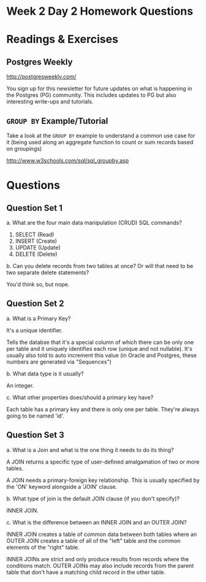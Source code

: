 Week 2 Day 2 Homework Questions
==================

# Readings & Exercises

## Postgres Weekly

<http://postgresweekly.com/>

You sign up for this newsletter for future updates on what is happening in the Postgres (PG) community. This includes updates to PG but also interesting write-ups and tutorials.

## `GROUP BY` Example/Tutorial

Take a look at the `GROUP BY` example to understand a common use case for it (being used along an aggregate function to count or sum records based on groupings)

<http://www.w3schools.com/sql/sql_groupby.asp>

# Questions

## Question Set 1

a. What are the four main data manipulation (CRUD) SQL commands?

1. SELECT (Read)
2. INSERT (Create)
3. UPDATE (Update)
4. DELETE (Delete)

b. Can you delete records from two tables at once? Or will that need to be two separate delete statements?

You'd think so, but nope.

## Question Set 2

a. What is a Primary Key?

It's a unique identifier.

Tells the databse that it's a special column of which there can be only one per table and it uniquely identifies each row (unique and not nullable). It's usually also told to auto increment this value (in Oracle and Postgres, these numbers are generated via "Sequences")

b. What data type is it usually?

An integer.

c. What other properties does/should a primary key have?

Each table has a primary key and there is only one per table. They're always going to be named 'id'.

## Question Set 3

a. What is a Join and what is the one thing it needs to do its thing?

A JOIN returns a specific type of user-defined amalgamation of two or more tables.

A JOIN needs a primary-foreign key relationship. This is usually specified by the 'ON' keyword alongside a 'JOIN' clause.

b. What type of join is the default JOIN clause (if you don't specify)?

INNER JOIN.

c. What is the difference between an INNER JOIN and an OUTER JOIN?

INNER JOIN creates a table of common data between both tables where an OUTER JOIN creates a table of all of the "left" table and the common elements of the "right" table.

INNER JOINs are strict and only produce results from records where the conditions match. OUTER JOINs may also include records from the parent table that don't have a matching child record in the other table.

